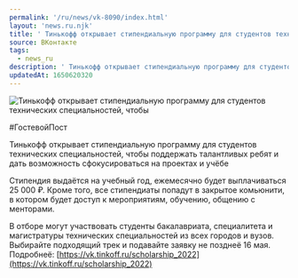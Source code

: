 ```yaml
---
permalink: '/ru/news/vk-8090/index.html'
layout: 'news.ru.njk'
title: ' Тинькофф открывает стипендиальную программу для студентов технических специальностей, чтобы'
source: ВКонтакте
tags:
  - news_ru
description: ' Тинькофф открывает стипендиальную программу для студентов технических специальностей, чтобы'
updatedAt: 1650620320
---
```

![ Тинькофф открывает стипендиальную программу для студентов технических специальностей, чтобы](https://sun9-21.userapi.com/s/v1/ig2/AwPmSBUvG_Y-XGprrlHbN7EWp94KUZPsirA2MTq9C-mo0l6qJPRHQyygxnWFSO3BYns5xocrmHpNulpBgY13EtfZ.jpg?size=1080x1080&quality=96&type=album)

#ГостевойПост

Тинькофф открывает стипендиальную программу для студентов технических специальностей, чтобы поддержать талантливых ребят и дать возможность сфокусироваться на проектах и учёбе

Стипендия выдаётся на учебный год, ежемесячно будет выплачиваться 25 000 ₽. Кроме того, все стипендиаты попадут в закрытое комьюнити, в котором будет доступ к мероприятиям, обучению, общению с менторами.

В отборе могут участвовать студенты бакалавриата, специалитета и магистратуры технических специальностей из всех городов и вузов. Выбирайте подходящий трек и подавайте заявку не позднеё 16 мая.
Подробнеё: [https://vk.tinkoff.ru/scholarship_2022](https://vk.tinkoff.ru/scholarship_2022)
